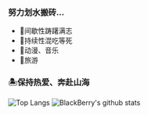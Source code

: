 ### 努力划水搬砖...

- 🗽间歇性踌躇满志
- 🍚持续性混吃等死
- 🎼动漫、音乐
- 🌁旅游

### 🏝保持热爱、奔赴山海

![Top Langs](https://github-readme-stats.vercel.app/api/top-langs/?username=BlackBerry009&hide=html)
![BlackBerry's github stats](https://github-readme-stats.vercel.app/api?username=mattn&show_icons=true&count_private=true&line_height=40)
